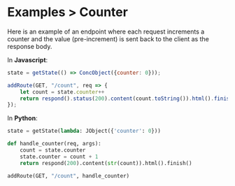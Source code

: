 # Examples > Counter

Here is an example of an endpoint where each request increments a counter and the value (pre-increment) is sent back to the client as the response body.

In **Javascript**:

```js
state = getState(() => ConcObject({counter: 0}));

addRoute(GET, "/count", req => {
    let count = state.counter++
    return respond().status(200).content(count.toString()).html().finish()
});
```

In **Python**:

```py
state = getState(lambda: JObject({'counter': 0}))

def handle_counter(req, args):
    count = state.counter
    state.counter = count + 1
    return respond(200).content(str(count)).html().finish()

addRoute(GET, "/count", handle_counter)
```
